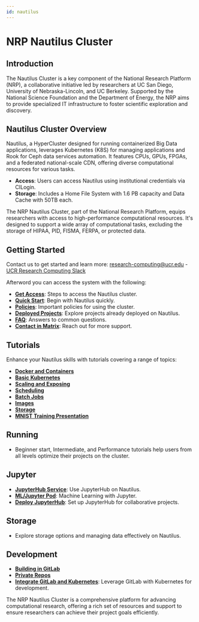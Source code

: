 ```yaml
---
id: nautilus
---
```


# NRP Nautilus Cluster

## Introduction

The Nautilus Cluster is a key component of the National Research Platform (NRP), a collaborative initiative led by researchers at UC San Diego, University of Nebraska-Lincoln, and UC Berkeley. Supported by the National Science Foundation and the Department of Energy, the NRP aims to provide specialized IT infrastructure to foster scientific exploration and discovery.

## Nautilus Cluster Overview

Nautilus, a HyperCluster designed for running containerized Big Data applications, leverages Kubernetes (K8S) for managing applications and Rook for Ceph data services automation. It features CPUs, GPUs, FPGAs, and a federated national-scale CDN, offering diverse computational resources for various tasks.

- **Access**: Users can access Nautilus using institutional credentials via CILogin.
- **Storage**: Includes a Home File System with 1.6 PB capacity and Data Cache with 50TB each.

The NRP Nautilus Cluster, part of the National Research Platform, equips researchers with access to high-performance computational resources. It's designed to support a wide array of computational tasks, excluding the storage of HIPAA, PID, FISMA, FERPA, or protected data.

## Getting Started

Contact us to get started and learn more:
[research-computing@ucr.edu](./pages/mailto:research-computing@ucr.edu) - [UCR Research Computing Slack](./pages/https://ucr-research-compute.slack.com/)

Afterword you can access the system with the following:

- **[Get Access](https://docs.nationalresearchplatform.org/userdocs/start/get-access/)**: Steps to access the Nautilus cluster.
- **[Quick Start](https://docs.nationalresearchplatform.org/userdocs/start/quickstart/)**: Begin with Nautilus quickly.
- **[Policies](https://docs.nationalresearchplatform.org/userdocs/start/policies/)**: Important policies for using the cluster.
- **[Deployed Projects](https://docs.nationalresearchplatform.org/userdocs/start/resources/)**: Explore projects already deployed on Nautilus.
- **[FAQ](https://docs.nationalresearchplatform.org/userdocs/start/faq/)**: Answers to common questions.
- **[Contact in Matrix](https://docs.nationalresearchplatform.org/userdocs/start/contact/)**: Reach out for more support.

## Tutorials

Enhance your Nautilus skills with tutorials covering a range of topics:

- **[Docker and Containers](https://docs.nationalresearchplatform.org/userdocs/tutorial/docker/)**
- **[Basic Kubernetes](https://docs.nationalresearchplatform.org/userdocs/tutorial/basic/)**
- **[Scaling and Exposing](https://docs.nationalresearchplatform.org/userdocs/tutorial/basic2/)**
- **[Scheduling](https://docs.nationalresearchplatform.org/userdocs/tutorial/scheduling/)**
- **[Batch Jobs](https://docs.nationalresearchplatform.org/userdocs/tutorial/jobs/)**
- **[Images](https://docs.nationalresearchplatform.org/userdocs/tutorial/images/)**
- **[Storage](https://docs.nationalresearchplatform.org/userdocs/tutorial/storage/)**
- **[MNIST Training Presentation](https://docs.google.com/presentation/d/1GMvaZr9Nm6LhYUU_E0E0LdoebPpk0dgb2Z6oS9v2Ww8/edit?usp=sharing)**

## Running

- Beginner start, Intermediate, and Performance tutorials help users from all levels optimize their projects on the cluster.

## Jupyter

- **[JupyterHub Service](https://docs.nationalresearchplatform.org/userdocs/jupyter/jupyterhub-service/)**: Use JupyterHub on Nautilus.
- **[ML/Jupyter Pod](https://docs.nationalresearchplatform.org/userdocs/jupyter/jupyter-pod/)**: Machine Learning with Jupyter.
- **[Deploy JupyterHub](https://docs.nationalresearchplatform.org/userdocs/jupyter/jupyterhub/)**: Set up JupyterHub for collaborative projects.

## Storage

- Explore storage options and managing data effectively on Nautilus.

## Development

- **[Building in GitLab](https://docs.nationalresearchplatform.org/userdocs/development/gitlab/)**
- **[Private Repos](https://docs.nationalresearchplatform.org/userdocs/development/private-repos/)**
- **[Integrate GitLab and Kubernetes](https://docs.nationalresearchplatform.org/userdocs/development/k8s-integration/)**: Leverage GitLab with Kubernetes for development.

The NRP Nautilus Cluster is a comprehensive platform for advancing computational research, offering a rich set of resources and support to ensure researchers can achieve their project goals efficiently.
